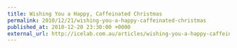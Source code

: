 ```yaml
---
title: Wishing You a Happy, Caffeinated Christmas
permalink: 2010/12/21/wishing-you-a-happy-caffeinated-christmas
published_at: 2010-12-20 23:30:00 +0000
external_url: http://icelab.com.au/articles/wishing-you-a-happy-caffeinated-christmas/
---
```

